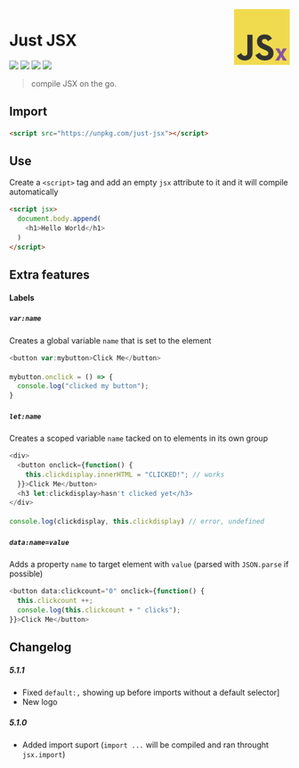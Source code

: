 <img src="jsx.png" width=100 align=right>

# Just JSX

![](https://img.shields.io/npm/dt/just-jsx?style=for-the-badge) ![](https://img.shields.io/github/issues/ephf/just-jsx?style=for-the-badge) ![](https://img.shields.io/npm/l/just-jsx?style=for-the-badge) ![](https://img.shields.io/npm/v/just-jsx?style=for-the-badge)

> compile JSX on the go.
## Import

```html
<script src="https://unpkg.com/just-jsx"></script>
```

## Use

Create a `<script>` tag and add an empty `jsx` attribute to it and it will compile automatically

```html
<script jsx>
  document.body.append(
    <h1>Hello World</h1>
  )
</script>
```

## Extra features

#### Labels

##### `var:name`

Creates a global variable `name` that is set to the element

```js
<button var:mybutton>Click Me</button>

mybutton.onclick = () => {
  console.log("clicked my button");
}
```

##### `let:name`

Creates a scoped variable `name` tacked on to elements in its own group

```js
<div>
  <button onclick={function() {
    this.clickdisplay.innerHTML = "CLICKED!"; // works
  }}>Click Me</button>
  <h3 let:clickdisplay>hasn't clicked yet</h3>
</div>

console.log(clickdisplay, this.clickdisplay) // error, undefined
```

##### `data:name=value`

Adds a property `name` to target element with `value` (parsed with `JSON.parse` if possible)

```js
<button data:clickcount="0" onclick={function() {
  this.clickcount ++;
  console.log(this.clickcount + " clicks");
}}>Click Me</button>
```

## Changelog

##### *5.1.1*

- Fixed `default:,` showing up before imports without a default selector]
- New logo

##### 5.1.0

- Added import suport (`import ...` will be compiled and ran throught `jsx.import`)